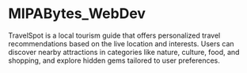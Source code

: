 # MIPABytes_WebDev
TravelSpot is a local tourism guide that offers personalized travel recommendations based on the live location and interests. Users can discover nearby attractions in categories like nature, culture, food, and shopping, and explore hidden gems tailored to user preferences.
